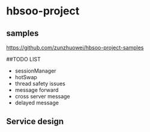 # hbsoo-project

## samples
https://github.com/zunzhuowei/hbsoo-project-samples

##TODO LIST
* sessionManager
* hotSwap
* thread safety issues
* message forward
* cross server message
* delayed message

## Service design

